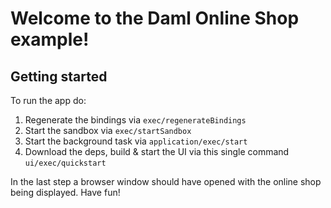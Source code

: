 # Welcome to the Daml Online Shop example!
## Getting started
To run the app do:
1. Regenerate the bindings via `exec/regenerateBindings`
1. Start the sandbox via `exec/startSandbox`
1. Start the background task via `application/exec/start`
1. Download the deps, build & start the UI via this single command `ui/exec/quickstart`

In the last step a browser window should have opened with the online shop being displayed.
Have fun!
